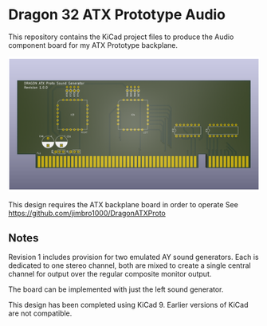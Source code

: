 # Dragon 32 ATX Prototype Audio

This repository contains the KiCad project files
to produce the Audio component board for my
ATX Prototype backplane.

![Render of PCB top](./DragonATXProtoAudio.png)

This design requires the ATX backplane board in order 
to operate
See https://github.com/jimbro1000/DragonATXProto

## Notes

Revision 1 includes provision for two emulated AY 
sound generators. Each is dedicated to one stereo
channel, both are mixed to create a single central
channel for output over the regular composite
monitor output.

The board can be implemented with just the left
sound generator.

This design has been completed using KiCad 9. Earlier
versions of KiCad are not compatible.
